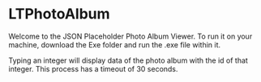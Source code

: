 # LTPhotoAlbum

Welcome to the JSON Placeholder Photo Album Viewer. To run it on your machine, download the Exe folder and run the .exe file within it.

Typing an integer will display data of the photo album with the id of that integer. This process has a timeout of 30 seconds.
